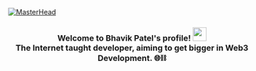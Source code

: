 [![MasterHead](00086-desk-anim-v0.3.gif)]()
<h3 align="center">
  Welcome to Bhavik Patel's profile! <img src="https://media.giphy.com/media/hvRJCLFzcasrR4ia7z/giphy.gif" width="28">
  <br> The Internet taught developer, aiming to get bigger in Web3 Development. 🌐⛓️  
</h3>

